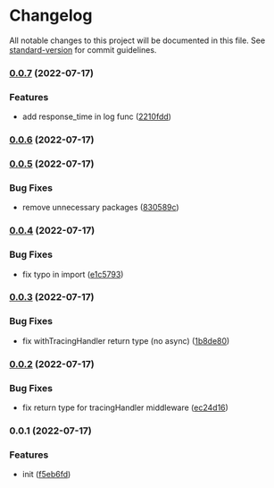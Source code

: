 # Changelog

All notable changes to this project will be documented in this file. See [standard-version](https://github.com/conventional-changelog/standard-version) for commit guidelines.

### [0.0.7](https://github.com/grapherjs/nextjs-grapherjs/compare/v0.0.6...v0.0.7) (2022-07-17)


### Features

* add response_time in log func ([2210fdd](https://github.com/grapherjs/nextjs-grapherjs/commit/2210fddfddfb00ac8ce3545f6f51ff30f772656f))

### [0.0.6](https://github.com/grapherjs/nextjs-grapherjs/compare/v0.0.5...v0.0.6) (2022-07-17)

### [0.0.5](https://github.com/grapherjs/nextjs-grapherjs/compare/v0.0.4...v0.0.5) (2022-07-17)


### Bug Fixes

* remove unnecessary packages ([830589c](https://github.com/grapherjs/nextjs-grapherjs/commit/830589cf6552fc514c5861565bc394a29f9d32ec))

### [0.0.4](https://github.com/grapherjs/nextjs-grapherjs/compare/v0.0.3...v0.0.4) (2022-07-17)


### Bug Fixes

* fix typo in import ([e1c5793](https://github.com/grapherjs/nextjs-grapherjs/commit/e1c57934d06437724063debf413f3ddd5929a80d))

### [0.0.3](https://github.com/grapherjs/nextjs-grapherjs/compare/v0.0.2...v0.0.3) (2022-07-17)


### Bug Fixes

* fix withTracingHandler return type (no async) ([1b8de80](https://github.com/grapherjs/nextjs-grapherjs/commit/1b8de80c587f4e3c96f1a725bba04820c35b544a))

### [0.0.2](https://github.com/grapherjs/nextjs-grapherjs/compare/v0.0.1...v0.0.2) (2022-07-17)


### Bug Fixes

* fix return type for tracingHandler middleware ([ec24d16](https://github.com/grapherjs/nextjs-grapherjs/commit/ec24d167726f53a0df02fb4d83b00f22c52b22f2))

### 0.0.1 (2022-07-17)


### Features

* init ([f5eb6fd](https://github.com/grapherjs/nextjs-grapherjs/commit/f5eb6fd4149cee9b3d30fb8a7596c9c83b68641f))
